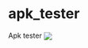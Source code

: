# apk_tester
Apk tester
<a href="https://github.com/ghost1372">
<img align="center" src="https://github-readme-stats.vercel.app/api?username=ghost1372&show_icons=true&count_private=true&include_all_commits=true" /></a>
